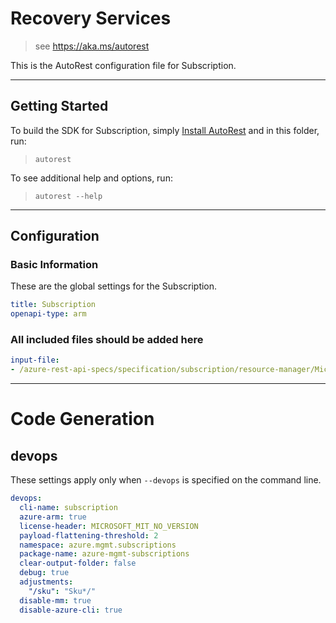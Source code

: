 # Recovery Services

> see https://aka.ms/autorest

This is the AutoRest configuration file for Subscription.

---

## Getting Started

To build the SDK for Subscription, simply [Install AutoRest](https://aka.ms/autorest/install) and in this folder, run:

> `autorest`

To see additional help and options, run:

> `autorest --help`

---

## Configuration

### Basic Information

These are the global settings for the Subscription.

``` yaml
title: Subscription
openapi-type: arm
```

### All included files should be added here

``` yaml
input-file:
- /azure-rest-api-specs/specification/subscription/resource-manager/Microsoft.Subscription/preview/2018-03-01-preview/subscriptions.json
```

---

# Code Generation

## devops

These settings apply only when `--devops` is specified on the command line.

``` yaml $(devops)
devops:
  cli-name: subscription
  azure-arm: true
  license-header: MICROSOFT_MIT_NO_VERSION
  payload-flattening-threshold: 2
  namespace: azure.mgmt.subscriptions
  package-name: azure-mgmt-subscriptions
  clear-output-folder: false
  debug: true
  adjustments:
    "/sku": "Sku*/"
  disable-mm: true
  disable-azure-cli: true
```
